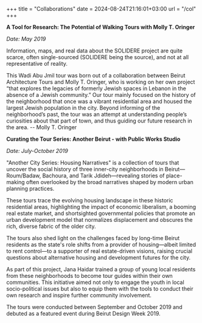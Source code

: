 +++
title = "Collaborations"
date = 2024-08-24T21:16:01+03:00
url = "/col"
+++

**A Tool for Research: The Potential of Walking Tours with Molly T. Oringer**

*Date: May 2019*

Information, maps, and real data about the SOLIDERE project are quite scarce, often single-sourced (SOLIDERE being the source), and not at all representative of reality.

This Wadi Abu Jmil tour was born out of a collaboration between Beirut Architecture Tours and Molly T. Oringer, who is working on her own project “that explores the legacies of formerly Jewish spaces in Lebanon in the absence of a Jewish community.” Our tour mainly focused on the history of the neighborhood that once was a vibrant residential area and housed the largest Jewish population in the city. Beyond informing of the neighborhood’s past, the tour was an attempt at understanding people’s curiosities about that part of town, and thus guiding our future research in the area. -- Molly T. Oringer 

**Curating the Tour Series: Another Beirut - with Public Works Studio**

*Date: July-October 2019*

"Another City Series: Housing Narratives" is a collection of tours that uncover the social history of three inner-city neighborhoods in Beirut—Roum/Badaw, Bachoura, and Tarik Jdideh—revealing stories of place-making often overlooked by the broad narratives shaped by modern urban planning practices. 

These tours trace the evolving housing landscape in these historic residential areas, highlighting the impact of economic liberalism, a booming real estate market, and shortsighted governmental policies that promote an urban development model that normalizes displacement and obscures the rich, diverse fabric of the older city. 

The tours also shed light on the challenges faced by long-time Beirut residents as the state's role shifts from a provider of housing—albeit limited to rent control—to a supporter of real estate-driven visions, raising crucial questions about alternative housing and development futures for the city.

As part of this project, Jana Haidar trained a group of young local residents from these neighborhoods to become tour guides within their own communities. This initiative aimed not only to engage the youth in local socio-political issues but also to equip them with the tools to conduct their own research and inspire further community involvement.

The tours were conducted between September and October 2019 and debuted as a featured event during Beirut Design Week 2019.

